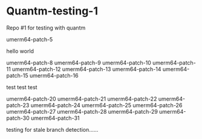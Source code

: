 # Quantm-testing-1
Repo #1 for testing with quantm

umerm64-patch-5

hello
world

umerm64-patch-8
umerm64-patch-9
umerm64-patch-10
umerm64-patch-11
umerm64-patch-12
umerm64-patch-13
umerm64-patch-14
umerm64-patch-15
umerm64-patch-16

test
test
test

umerm64-patch-20
umerm64-patch-21
umerm64-patch-22
umerm64-patch-23
umerm64-patch-24
umerm64-patch-25
umerm64-patch-26
umerm64-patch-27
umerm64-patch-28
umerm64-patch-29
umerm64-patch-30
umerm64-patch-31


testing for stale branch detection......

